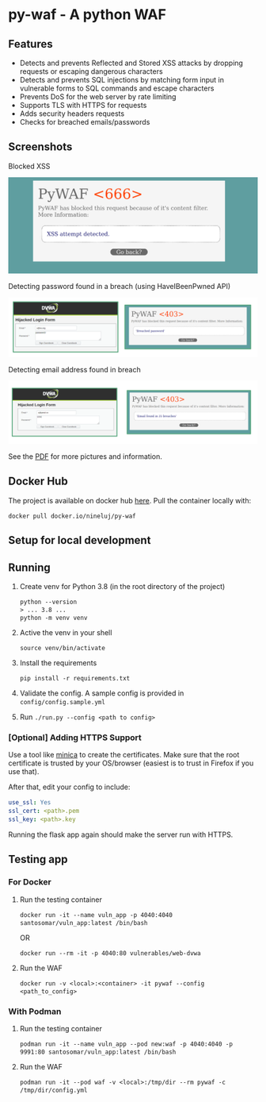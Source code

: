 # py-waf - A python WAF

## Features
* Detects and prevents Reflected and Stored XSS attacks by dropping requests or escaping dangerous characters
* Detects and prevents SQL injections by matching form input in vulnerable forms to SQL commands and escape characters
* Prevents DoS for the web server by rate limiting
* Supports TLS with HTTPS for requests
* Adds security headers requests
* Checks for breached emails/passwords

## Screenshots
Blocked XSS

![xss_detect](artifacts/screenshots/xss_detect.png)

Detecting password found in a breach (using HaveIBeenPwned API)

![password_check](artifacts/screenshots/breached_password.png)

Detecting email address found in breach

![email_check](artifacts/screenshots/email_check.png)

See the [PDF](artifacts/Web_Application_Firewall_pyWAF.pdf) for more pictures and information.

## Docker Hub
The project is available on docker hub [here](https://hub.docker.com/repository/docker/nineluj/py-waf).
Pull the container locally with:
```shell script
docker pull docker.io/nineluj/py-waf
```

## Setup for local development
## Running
1. Create venv for Python 3.8 (in the root directory of the project)
    ```shell script
   python --version
   > ... 3.8 ...
   python -m venv venv
    ```
2. Active the venv in your shell
    ```shell script
   source venv/bin/activate
    ```
3. Install the requirements
    ```shell script
   pip install -r requirements.txt 
   ```
   
4. Validate the config. A sample config is provided in `config/config.sample.yml`

5. Run `./run.py --config <path to config>`

### [Optional] Adding HTTPS Support
Use a tool like [minica](https://github.com/jsha/minica) to create the certificates. Make sure that the root
certificate is trusted by your OS/browser (easiest is to trust in Firefox if you use that).

After that, edit your config to include:
```yaml
use_ssl: Yes
ssl_cert: <path>.pem
ssl_key: <path>.key
```
Running the flask app again should make the server run with HTTPS.

## Testing app

### For Docker
1. Run the testing container
    ```
    docker run -it --name vuln_app -p 4040:4040 santosomar/vuln_app:latest /bin/bash
    ```
   OR 
   ```
   docker run --rm -it -p 4040:80 vulnerables/web-dvwa
   ```

2. Run the WAF
    ```shell script
   docker run -v <local>:<container> -it pywaf --config <path_to_config> 
    ```

### With Podman
1. Run the testing container
    ```shell script
    podman run -it --name vuln_app --pod new:waf -p 4040:4040 -p 9991:80 santosomar/vuln_app:latest /bin/bash
    ```
2. Run the WAF
    ```shell script
   podman run -it --pod waf -v <local>:/tmp/dir --rm pywaf -c /tmp/dir/config.yml
    ```
